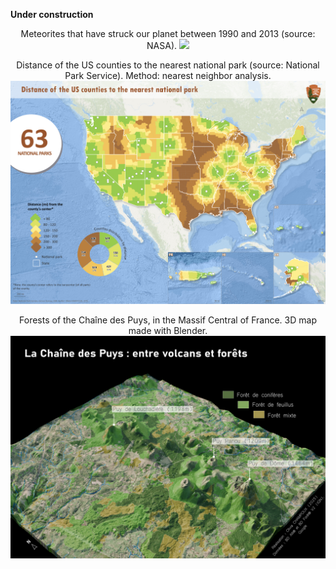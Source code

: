 **Under construction**


<p align="center">Meteorites that have struck our planet between 1990 and 2013 (source: NASA).
<img src="meteorite_landings.gif" >
</p>

<p align="center">Distance of the US counties to the nearest national park (source: National Park Service). Method: nearest neighbor analysis.
<img src="national_parks.png" >
</p>

<p align="center">Forests of the Chaîne des Puys, in the Massif Central of France. 3D map made with Blender.
<img src="ch_puys.png" >
</p>
